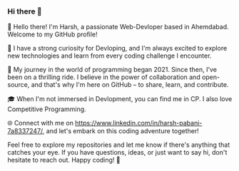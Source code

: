 ### Hi there 👋

<!--
**harsh201045/harsh201045** is a ✨ _special_ ✨ repository because its `README.md` (this file) appears on your GitHub profile.

Here are some ideas to get you started:
-->
👋 Hello there! I'm Harsh, a passionate Web-Devloper based in Ahemdabad. Welcome to my GitHub profile!

🌟 I have a strong curiosity for Devloping, and I'm always excited to explore new technologies and learn from every coding challenge I encounter.

🚀 My journey in the world of programming began 2021. Since then, I've been on a thrilling ride. I believe in the power of collaboration and open-source, and that's why I'm here on GitHub – to share, learn, and contribute.

🎓 When I'm not immersed in Devlopment, you can find me in CP. I also love Competitive Programming.

🌐 Connect with me on https://www.linkedin.com/in/harsh-pabani-7a8337247/, and let's embark on this coding adventure together!

Feel free to explore my repositories and let me know if there's anything that catches your eye. If you have questions, ideas, or just want to say hi, don't hesitate to reach out. Happy coding! 🚀
